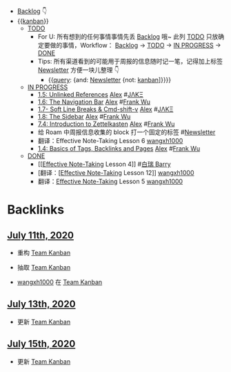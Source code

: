 - [Backlog](<Backlog.md>) 👇
- {{[kanban](<kanban.md>)}}
    - [TODO](<TODO.md>)
        - For U: 所有想到的任何事情事情先丢 [Backlog](<Backlog.md>) 哦~
此列 [TODO](<TODO.md>) 只放确定要做的事情，Workflow：
[Backlog](<Backlog.md>) -> [TODO](<TODO.md>) -> [IN PROGRESS](<IN PROGRESS.md>) -> [DONE](<DONE.md>)
        - Tips: 所有渠道看到的可能用于周报的信息随时记一笔，记得加上标签 [Newsletter](<Newsletter.md>) 方便一块儿整理 👇
            - {{[query](<query.md>): {and: [Newsletter](<Newsletter.md>) {not: [kanban](<kanban.md>)]}}}}
    - [IN PROGRESS](<IN PROGRESS.md>)
        - [1.5: Unlinked References](https://www.notion.so/1-5-Unlinked-References-9ab449a5dde74ef4bc016927fe2c46d1) [Alex](<Alex.md>) #[JΛKΞ](<JΛKΞ.md>)
        - [1.6: The Navigation Bar](https://www.notion.so/1-6-The-Navigation-Bar-06e85b3e56614395a03409a01ea5322a) [Alex](<Alex.md>) #[Frank Wu](<Frank Wu.md>)
        - [1.7- Soft Line Breaks & Cmd-shift-v](https://www.notion.so/1-7-Soft-Line-Breaks-Cmd-shift-v-db913a901cab43ff84cc19bf36ade4dd) [Alex](<Alex.md>) #[JΛKΞ](<JΛKΞ.md>)
        - [1.8: The Sidebar](https://www.notion.so/1-8-The-Sidebar-95a50097bffc4629af02efd322e826ea)  [Alex](<Alex.md>) #[Frank Wu](<Frank Wu.md>)
        - [7.4: Introduction to Zettelkasten](https://www.notion.so/7-4-Introduction-to-Zettelkasten-9f530ce53b1d45eb9755f2033b7514bc)   [Alex](<Alex.md>) #[Frank Wu](<Frank Wu.md>)
        - 给 Roam 中周报信息收集的 block 打一个固定的标签 #[Newsletter](<Newsletter.md>)
        - 翻译：Effective Note-Taking Lesson 6 [wangxh1000](<wangxh1000.md>)
        - [1.4: Basics of Tags, Backlinks and Pages](https://www.notion.so/1-4-Basics-of-Tags-Backlinks-and-Pages-8ecc50cd532a49b2a15483688159155b) [Alex](<Alex.md>) #[Frank Wu](<Frank Wu.md>)
    - [DONE](<DONE.md>)
        - [[[Effective Note-Taking](<[[Effective Note-Taking.md>) Lesson 4]] #[白瑞 Barry](<白瑞 Barry.md>)
        - [翻译：[[Effective Note-Taking](<翻译：[[Effective Note-Taking.md>) Lesson 12]] [wangxh1000](<wangxh1000.md>)
        - 翻译：[Effective Note-Taking](<Effective Note-Taking.md>) Lesson 5 [wangxh1000](<wangxh1000.md>)

# Backlinks
## [July 11th, 2020](<July 11th, 2020.md>)
- 重构 [Team Kanban](<Team Kanban.md>)

- 抽取 [Team Kanban](<Team Kanban.md>)

- [wangxh1000](<wangxh1000.md>) 在 [Team Kanban](<Team Kanban.md>)

## [July 13th, 2020](<July 13th, 2020.md>)
- 更新 [Team Kanban](<Team Kanban.md>)

## [July 15th, 2020](<July 15th, 2020.md>)
- 更新 [Team Kanban](<Team Kanban.md>)

